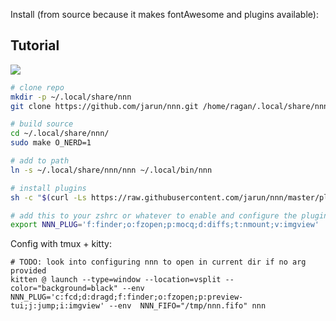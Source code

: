 Install (from source because it makes fontAwesome and plugins available):

## Tutorial
![](https://www.youtube.com/watch?v=-knZwdd1ScU)


```sh
# clone repo
mkdir -p ~/.local/share/nnn
git clone https://github.com/jarun/nnn.git /home/ragan/.local/share/nnn

# build source
cd ~/.local/share/nnn/
sudo make O_NERD=1

# add to path
ln -s ~/.local/share/nnn/nnn ~/.local/bin/nnn

# install plugins
sh -c "$(curl -Ls https://raw.githubusercontent.com/jarun/nnn/master/plugins/getplugs)"

# add this to your zshrc or whatever to enable and configure the plugins
export NNN_PLUG='f:finder;o:fzopen;p:mocq;d:diffs;t:nmount;v:imgview'
```


Config with tmux + kitty:

```
# TODO: look into configuring nnn to open in current dir if no arg provided
kitten @ launch --type=window --location=vsplit --color="background=black" --env NNN_PLUG='c:fcd;d:dragd;f:finder;o:fzopen;p:preview-tui;j:jump;i:imgview' --env  NNN_FIFO="/tmp/nnn.fifo" nnn
```